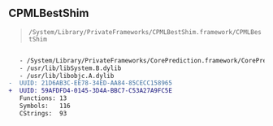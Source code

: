 ## CPMLBestShim

> `/System/Library/PrivateFrameworks/CPMLBestShim.framework/CPMLBestShim`

```diff

   - /System/Library/PrivateFrameworks/CorePrediction.framework/CorePrediction
   - /usr/lib/libSystem.B.dylib
   - /usr/lib/libobjc.A.dylib
-  UUID: 21D6AB3C-EE78-34ED-AA84-85CECC158965
+  UUID: 59AFDFD4-0145-3D4A-BBC7-C53A27A9FC5E
   Functions: 13
   Symbols:   116
   CStrings:  93

```
